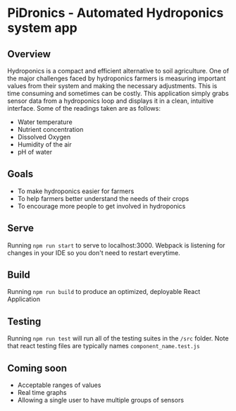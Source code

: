# PiDronics - Automated Hydroponics system app

## Overview
Hydroponics is a compact and efficient alternative to soil agriculture. One of the major challenges faced by hydroponics farmers is measuring important values from their system and making the necessary adjustments. This is time consuming and sometimes can be costly. This application simply grabs sensor data from a hydroponics loop and displays it in a clean, intuitive interface. Some of the readings taken are as follows:
- Water temperature
- Nutrient concentration
- Dissolved Oxygen
- Humidity of the air
- pH of water

## Goals
- To make hydroponics easier for farmers
- To help farmers better understand the needs of their crops
- To encourage more people to get involved in hydroponics

## Serve

Running `npm run start` to serve to localhost:3000. Webpack is listening for changes in your IDE so you don't need to restart everytime.

## Build

Running `npm run build` to produce an optimized, deployable React Application

## Testing

Running `npm run test` will run all of the testing suites in the `/src` folder. Note that react testing files are typically names `component_name.test.js`

## Coming soon
- Acceptable ranges of values
- Real time graphs
- Allowing a single user to have multiple groups of sensors
